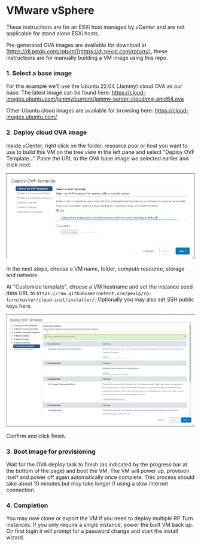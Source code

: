 # VMware vSphere

These instructions are for an ESXi host managed by vCenter and are not applicable for stand alone ESXi hosts.

Pre-generated OVA images are available for download at [https://dl.pexip.com/rpturn/](https://dl.pexip.com/rpturn/), these instructions are for manually building a VM image using this repo.

### 1. Select a base image
For this example we'll use the Ubuntu 22.04 (Jammy) cloud OVA as our base.
The latest image can be found here: https://cloud-images.ubuntu.com/jammy/current/jammy-server-cloudimg-amd64.ova

Other Ubuntu cloud images are available for browsing here: https://cloud-images.ubuntu.com/


### 2. Deploy cloud OVA image
Inside vCenter, right click on the folder, resource pool or host you want to use to build this VM on the tree view in the left pane and select "Deploy OVF Template..."
Paste the URL to the OVA base image we selected earlier and click next.

![Deploy OVF template](./images/vmware-vsphere/deploy-ovf-template.png)

In the next steps, choose a VM name, folder, compute resource, storage and network.

At "Customize template", choose a VM hostname and set the instance seed data URL to `https://raw.githubusercontent.com/pexip/rp-turn/master/cloud-init/installer/`.
Optionally you may also set SSH public keys here.

![Deploy OVA template properties](./images/vmware-vsphere/deploy-ovf-properties.png)

Confirm and click finish.

### 3. Boot image for provisioning
Wait for the OVA deploy task to finish (as indicated by the progress bar at the bottom of the page) and boot the VM.
The VM will power up, provision itself and power off again automatically once complete.
This process should take about 10 minutes but may take longer if using a slow internet connection.

### 4. Completion
You may now clone or export the VM if you need to deploy multiple RP Turn instances.
If you only require a single instance, power the built VM back up.
On first login it will prompt for a password change and start the install wizard.
